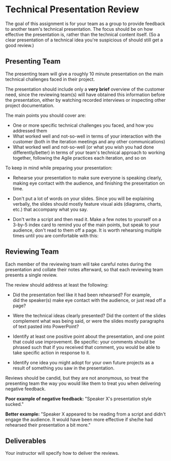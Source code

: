 # Technical Presentation Review

The goal of this assignment is for your team as a group to provide
feedback to another team's technical presentation.  The focus should
be on how effective the presentation is, rather than the technical
content itself.  (So a clear presentation of a technical idea you're
suspicious of should still get a good review.)

## Presenting Team

The presenting team will give a roughly 10 minute presentation on the
main technical challenges faced in their project.

The presentation should include only a **very brief** overview of the
customer need, since the reviewing team(s) will have obtained this
information before the presentation, either by watching recorded
interviews or inspecting other project documentation.

The main points you should cover are:

* One or more specific technical challenges you faced, and how you addressed them
* What worked well and not-so-well in terms of your interaction with the customer (both in the iteration meetings and any other communications) 
* What worked well and not-so-well (or what you wish you had done differently/better) in terms of your team's technical approach to working together, following the Agile practices each iteration, and so on

To keep in mind while preparing your presentation:

* Rehearse your presentation to make sure everyone is speaking clearly,
making eye contact with the audience, and finishing the presentation on
time.

* Don't put a lot of words on your slides.  Since you will be explaining
verbally, the slides should mostly feature visual aids (diagrams,
charts, etc.) that accompany what you say.

* Don't write a script and then read it.  Make a few notes to yourself
on a 3-by-5 index card to remind you of the main points, but speak to
your audience, don't read to them off a page.  It is worth rehearsing
multiple times until you are comfortable with this: 

## Reviewing Team

Each member of the reviewing team will take careful notes during the
presentation and collate their notes afterward, so that each reviewing
team presents a single review.

The review should address at least the following:

* Did the presentation feel like it had been rehearsed?  For example,  
did the speaker(s) make
eye contact with the audience, or just read off a page?

* Were the technical ideas clearly presented?  Did the content of the slides
complement what was being said, or were the slides mostly paragraphs of
text pasted into PowerPoint?

*  Identify at least one positive point about the presentation,
and one point that could use
improvement.  Be specific: your comments should be phrased such that
if you received that comment, you would be able to take specific
action in response to it.

* Identify one idea you might adopt for your own future
projects as a result of something you saw in the presentation.

Reviews should be candid, but they are not anonymous, so treat the
presenting team the way you would like them to treat you when delivering
negative feedback.  

**Poor example of negative feedback:** "Speaker X's presentation style
sucked."

**Better example:** "Speaker X appeared to be reading from a script and
didn't engage the audience.  It would have been more effective if she/he
had rehearsed their presentation a bit more."

## Deliverables

Your instructor will specify how to deliver the reviews.
